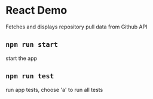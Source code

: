 # React Demo
Fetches and displays repository pull data from Github API

## `npm run start`
start the app

## `npm run test`
run app tests, choose 'a' to run all tests
